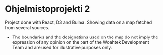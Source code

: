 # Ohjelmistoprojekti 2

Project done with React, D3 and Bulma. Showing data on a map fetched from several sources. 

* The boundaries and the designations used on the map do not imply the expression of any opinion on the part of the Woahtek Development Team and are used for illustrative purposes only.